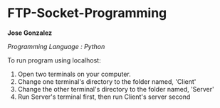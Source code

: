 # FTP-Socket-Programming

**Jose Gonzalez**

*Programming Language : Python*

To run program using localhost:
  1. Open two terminals on your computer.
  2. Change one terminal's directory to the folder named, 'Client'
  3. Change the other terminal's directory to the folder named, 'Server'
  4. Run Server's terminal first, then run Client's server second

